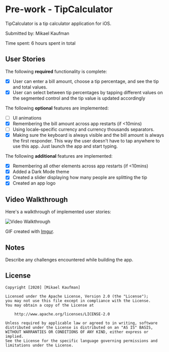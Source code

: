 # Pre-work - TipCalculator

TipCalculator is a tip calculator application for iOS.

Submitted by: Mikael Kaufman

Time spent: 6 hours spent in total

## User Stories

The following **required** functionality is complete:

* [x] User can enter a bill amount, choose a tip percentage, and see the tip and total values.
* [x] User can select between tip percentages by tapping different values on the segmented control and the tip value is updated accordingly

The following **optional** features are implemented:

* [ ] UI animations
* [x] Remembering the bill amount across app restarts (if <10mins)
* [ ] Using locale-specific currency and currency thousands separators.
* [x] Making sure the keyboard is always visible and the bill amount is always the first responder. This way the user doesn't have to tap anywhere to use this app. Just launch the app and start typing.

The following **additional** features are implemented:
- [x] Remembering all other elements across app restarts (if <10mins)
- [x] Added a Dark Mode theme
- [x] Created a slider displaying how many people are splitting the tip
- [x] Created an app logo

## Video Walkthrough

Here's a walkthrough of implemented user stories:

<img src='https://imgur.com/a/RvRvDBC' title='Video Walkthrough' width='' alt='Video Walkthrough' />

GIF created with [Imgur](https://imgur.com/).

## Notes

Describe any challenges encountered while building the app.

## License

    Copyright [2020] [Mikael Kaufman]

    Licensed under the Apache License, Version 2.0 (the "License");
    you may not use this file except in compliance with the License.
    You may obtain a copy of the License at

        http://www.apache.org/licenses/LICENSE-2.0

    Unless required by applicable law or agreed to in writing, software
    distributed under the License is distributed on an "AS IS" BASIS,
    WITHOUT WARRANTIES OR CONDITIONS OF ANY KIND, either express or implied.
    See the License for the specific language governing permissions and
    limitations under the License.
